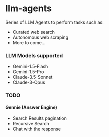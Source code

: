 # llm-agents

Series of LLM Agents to perform tasks such as:

- Curated web search
- Autonomous web scraping
- More to come...

### LLM Models supported
- Gemini-1.5-Flash
- Gemini-1.5-Pro
- Claude-3.5-Sonnet
- Claude-3-Opus

### TODO

#### Gennie (Answer Engine)

- Search Results pagination
- Recursive Search
- Chat with the response